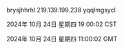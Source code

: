 brysjhhrhl 219.139.199.238 yqqlmgsycl

2024年 10月 24日 星期四 19:00:02 CST

2024年 10月 24日 星期四 11:00:02 GMT
